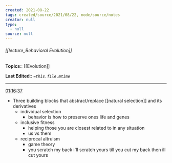 ```yaml
---
created: 2021-08-22
tags: created/source/2021/08/22, node/source/notes
creator: null
type:
  - null
source: null
---
```


###### [[lecture_Behavioral Evolution]]

**Topics**:: [[Evolution]]

**Last Edited**:: *`=this.file.mtime`*


---
[01:16:37](https://www.youtube.com/watch?v=Y0Oa4Lp5fLE&list=PL848F2368C90DDC3D&index=2#t=4597.603275141144)
- Three building blocks that abstract/replace [[natural selection]] and its derivatives
	- individual selection
		- behavior is how to preserve ones life and genes
	- inclusive fitness
		- helping those you are closest related to in any situation
		- us vs them
	- reciprocal altruism
		- game theory
		- you scratch my back i'll scratch yours till you cut my back then ill cut yours

